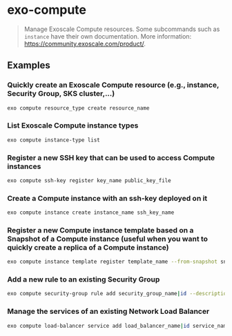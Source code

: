 # exo-compute

> Manage Exoscale Compute resources. Some subcommands such as `instance` have their own documentation. More information: <https://community.exoscale.com/product/>.

## Examples

### Quickly create an Exoscale Compute resource (e.g., instance, Security Group, SKS cluster,...)

```bash
exo compute resource_type create resource_name
```

### List Exoscale Compute instance types

```bash
exo compute instance-type list
```

### Register a new SSH key that can be used to access Compute instances

```bash
exo compute ssh-key register key_name public_key_file
```

### Create a Compute instance with an ssh-key deployed on it

```bash
exo compute instance create instance_name ssh_key_name
```

### Register a new Compute instance template based on a Snapshot of a Compute instance (useful when you want to quickly create a replica of a Compute instance)

```bash
exo compute instance template register template_name --from-snapshot snapshot_id
```

### Add a new rule to an existing Security Group

```bash
exo compute security-group rule add security_group_name|id --description 'Allow SSH access' --flow ingress --port 22 --network 0.0.0.0/0
```

### Manage the services of an existing Network Load Balancer

```bash
exo compute load-balancer service add load_balancer_name|id service_name --port service_port
```
